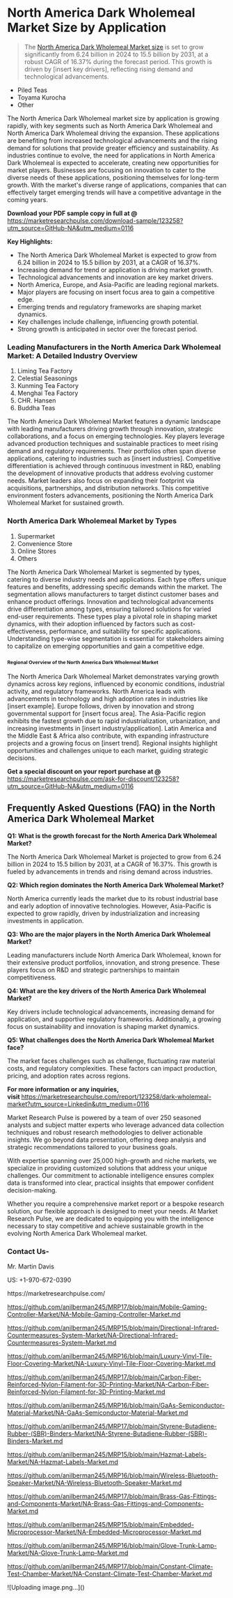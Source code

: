 <h1>North America Dark Wholemeal Market&nbsp;Size by Application</h1><blockquote><p>The <a href="https://marketresearchpulse.com/download-sample/123258?utm_source=GitHub-NA&amp;utm_medium=0116">North America Dark Wholemeal Market size</a> is set to grow significantly from 6.24 billion in 2024 to 15.5 billion by 2031, at a robust CAGR of 16.37% during the forecast period. This growth is driven by [insert key drivers], reflecting rising demand and technological advancements.</p></blockquote><ul><li>Piled Teas <li> Toyama Kurocha <li> Other</li></ul><p>The North America Dark Wholemeal market size by application is growing rapidly, with key segments such as North America Dark Wholemeal and North America Dark Wholemeal driving the expansion. These applications are benefiting from increased technological advancements and the rising demand for solutions that provide greater efficiency and sustainability. As industries continue to evolve, the need for applications in North America Dark Wholemeal is expected to accelerate, creating new opportunities for market players. Businesses are focusing on innovation to cater to the diverse needs of these applications, positioning themselves for long-term growth. With the market's diverse range of applications, companies that can effectively target emerging trends will have a competitive advantage in the coming years.</p><p><strong>Download your PDF sample copy in full at @ </strong><a href="https://marketresearchpulse.com/download-sample/123258?utm_source=GitHub-NA&amp;utm_medium=0116">https://marketresearchpulse.com/download-sample/123258?utm_source=GitHub-NA&amp;utm_medium=0116</a></p><p><strong>Key Highlights: </strong></p><ul><li>The North America Dark Wholemeal Market is expected to grow from 6.24 billion in 2024 to 15.5 billion by 2031, at a CAGR of 16.37%.</li><li>Increasing demand for trend or application is driving market growth.</li><li>Technological advancements and innovation are key market drivers.</li><li>North America, Europe, and Asia-Pacific are leading regional markets.</li><li>Major players are focusing on insert focus area to gain a competitive edge.</li><li>Emerging trends and regulatory frameworks are shaping market dynamics.</li><li>Key challenges include challenge, influencing growth potential.</li><li>Strong growth is anticipated in sector over the forecast period.</li></ul><h3>Leading Manufacturers in the North America Dark Wholemeal Market: A Detailed Industry Overview</h3><ol><li>Liming Tea Factory</li><li>Celestial Seasonings</li><li>Kunming Tea Factory</li><li>Menghai Tea Factory</li><li>CHR. Hansen</li><li>Buddha Teas</li></ol><div class="flex max-w-full flex-col flex-grow"><div class="min-h-8 text-message flex w-full flex-col items-end gap-2 whitespace-normal break-words [.text-message+&amp;]:mt-5" dir="auto" data-message-author-role="assistant" data-message-id="fd8432e4-4910-450d-b182-61b7bfb0a01f" data-message-model-slug="gpt-4o"><div class="flex w-full flex-col gap-1 empty:hidden first:pt-[3px]"><div class="markdown prose w-full break-words dark:prose-invert light"><p>The North America Dark Wholemeal Market features a dynamic landscape with leading manufacturers driving growth through innovation, strategic collaborations, and a focus on emerging technologies. Key players leverage advanced production techniques and sustainable practices to meet rising demand and regulatory requirements. Their portfolios often span diverse applications, catering to industries such as [insert industries]. Competitive differentiation is achieved through continuous investment in R&amp;D, enabling the development of innovative products that address evolving customer needs. Market leaders also focus on expanding their footprint via acquisitions, partnerships, and distribution networks. This competitive environment fosters advancements, positioning the North America Dark Wholemeal Market for sustained growth.</p></div></div></div></div><h3>North America Dark Wholemeal Market by Types</h3><ol><li>Supermarket <li> Convenience Store <li> Online Stores <li> Others</li></ol><div class="flex max-w-full flex-col flex-grow"><div class="min-h-8 text-message flex w-full flex-col items-end gap-2 whitespace-normal break-words [.text-message+&amp;]:mt-5" dir="auto" data-message-author-role="assistant" data-message-id="084470be-0bb7-4664-bddf-5156b4f41249" data-message-model-slug="gpt-4o-mini"><div class="flex w-full flex-col gap-1 empty:hidden first:pt-[3px]"><div class="markdown prose w-full break-words dark:prose-invert light"><p>The North America Dark Wholemeal Market is segmented by types, catering to diverse industry needs and applications. Each type offers unique features and benefits, addressing specific demands within the market. The segmentation allows manufacturers to target distinct customer bases and enhance product offerings. Innovation and technological advancements drive differentiation among types, ensuring tailored solutions for varied end-user requirements. These types play a pivotal role in shaping market dynamics, with their adoption influenced by factors such as cost-effectiveness, performance, and suitability for specific applications. Understanding type-wise segmentation is essential for stakeholders aiming to capitalize on emerging opportunities and gain a competitive edge.</p></div></div></div></div><h3><span style="font-size: 11px;">Regional Overview of the North America Dark Wholemeal Market</span></h3><div class="flex max-w-full flex-col flex-grow"><div class="min-h-8 text-message flex w-full flex-col items-end gap-2 whitespace-normal break-words [.text-message+&amp;]:mt-5" dir="auto" data-message-author-role="assistant" data-message-id="e9038762-ce64-4e30-91c9-9bd413514231" data-message-model-slug="gpt-4o-mini"><div class="flex w-full flex-col gap-1 empty:hidden first:pt-[3px]"><div class="markdown prose w-full break-words dark:prose-invert light"><p>The North America Dark Wholemeal Market demonstrates varying growth dynamics across key regions, influenced by economic conditions, industrial activity, and regulatory frameworks. North America leads with advancements in technology and high adoption rates in industries like [insert example]. Europe follows, driven by innovation and strong governmental support for [insert focus area]. The Asia-Pacific region exhibits the fastest growth due to rapid industrialization, urbanization, and increasing investments in [insert industry/application]. Latin America and the Middle East &amp; Africa also contribute, with expanding infrastructure projects and a growing focus on [insert trend]. Regional insights highlight opportunities and challenges unique to each market, guiding strategic decisions.</p></div></div></div></div><p><strong>Get a special discount on your report purchase at @ </strong><a href="https://marketresearchpulse.com/ask-for-discount/123258?utm_source=GitHub-NA&amp;utm_medium=0116">https://marketresearchpulse.com/ask-for-discount/123258?utm_source=GitHub-NA&amp;utm_medium=0116</a></p><h2>Frequently Asked Questions (FAQ) in the North America Dark Wholemeal Market</h2><p><strong>Q1: What is the growth forecast for the North America Dark Wholemeal Market?</strong></p><p>The North America Dark Wholemeal Market is projected to grow from 6.24 billion in 2024 to 15.5 billion by 2031, at a CAGR of 16.37%. This growth is fueled by advancements in trends and rising demand across industries.</p><p><strong>Q2: Which region dominates the North America Dark Wholemeal Market?</strong></p><p>North America currently leads the market due to its robust industrial base and early adoption of innovative technologies. However, Asia-Pacific is expected to grow rapidly, driven by industrialization and increasing investments in application.</p><p><strong>Q3: Who are the major players in the North America Dark Wholemeal Market?</strong></p><p>Leading manufacturers include North America Dark Wholemeal, known for their extensive product portfolios, innovation, and strong presence. These players focus on R&amp;D and strategic partnerships to maintain competitiveness.</p><p><strong>Q4: What are the key drivers of the North America Dark Wholemeal Market?</strong></p><p>Key drivers include technological advancements, increasing demand for application, and supportive regulatory frameworks. Additionally, a growing focus on sustainability and innovation is shaping market dynamics.</p><p><strong>Q5: What challenges does the North America Dark Wholemeal Market face?</strong></p><p>The market faces challenges such as challenge, fluctuating raw material costs, and regulatory complexities. These factors can impact production, pricing, and adoption rates across regions.</p><p><strong>For more information or any inquiries, visit&nbsp;</strong><a href="https://marketresearchpulse.com/report/123258/dark-wholemeal-market?utm_source=Linkedin&utm_medium=0116">https://marketresearchpulse.com/report/123258/dark-wholemeal-market?utm_source=Linkedin&utm_medium=0116</a></p><p>Market Research Pulse is powered by a team of over 250 seasoned analysts and subject matter experts who leverage advanced data collection techniques and robust research methodologies to deliver actionable insights. We go beyond data presentation, offering deep analysis and strategic recommendations tailored to your business goals.</p><p>With expertise spanning over 25,000 high-growth and niche markets, we specialize in providing customized solutions that address your unique challenges. Our commitment to actionable intelligence ensures complex data is transformed into clear, practical insights that empower confident decision-making.</p><p>Whether you require a comprehensive market report or a bespoke research solution, our flexible approach is designed to meet your needs. At Market Research Pulse, we are dedicated to equipping you with the intelligence necessary to stay competitive and achieve sustainable growth in the evolving North America Dark Wholemeal market.</p><h3><strong>Contact Us-</strong></h3><p>Mr. Martin Davis</p><p>US: +1-970-672-0390</p><p>https://marketresearchpulse.com/</p><p><a href="https://github.com/anilberman245/MRP17/blob/main/Mobile-Gaming-Controller-Market/NA-Mobile-Gaming-Controller-Market.md">https://github.com/anilberman245/MRP17/blob/main/Mobile-Gaming-Controller-Market/NA-Mobile-Gaming-Controller-Market.md</a></p><p><a href="https://github.com/anilberman245/MRP15/blob/main/Directional-Infrared-Countermeasures-System-Market/NA-Directional-Infrared-Countermeasures-System-Market.md">https://github.com/anilberman245/MRP15/blob/main/Directional-Infrared-Countermeasures-System-Market/NA-Directional-Infrared-Countermeasures-System-Market.md</a></p><p><a href="https://github.com/anilberman245/MRP16/blob/main/Luxury-Vinyl-Tile-Floor-Covering-Market/NA-Luxury-Vinyl-Tile-Floor-Covering-Market.md">https://github.com/anilberman245/MRP16/blob/main/Luxury-Vinyl-Tile-Floor-Covering-Market/NA-Luxury-Vinyl-Tile-Floor-Covering-Market.md</a></p><p><a href="https://github.com/anilberman245/MRP17/blob/main/Carbon-Fiber-Reinforced-Nylon-Filament-for-3D-Printing-Market/NA-Carbon-Fiber-Reinforced-Nylon-Filament-for-3D-Printing-Market.md">https://github.com/anilberman245/MRP17/blob/main/Carbon-Fiber-Reinforced-Nylon-Filament-for-3D-Printing-Market/NA-Carbon-Fiber-Reinforced-Nylon-Filament-for-3D-Printing-Market.md</a></p><p><a href="https://github.com/anilberman245/MRP16/blob/main/GaAs-Semiconductor-Material-Market/NA-GaAs-Semiconductor-Material-Market.md">https://github.com/anilberman245/MRP16/blob/main/GaAs-Semiconductor-Material-Market/NA-GaAs-Semiconductor-Material-Market.md</a></p><p><a href="https://github.com/anilberman245/MRP17/blob/main/Styrene-Butadiene-Rubber-(SBR)-Binders-Market/NA-Styrene-Butadiene-Rubber-(SBR)-Binders-Market.md">https://github.com/anilberman245/MRP17/blob/main/Styrene-Butadiene-Rubber-(SBR)-Binders-Market/NA-Styrene-Butadiene-Rubber-(SBR)-Binders-Market.md</a></p><p><a href="https://github.com/anilberman245/MRP15/blob/main/Hazmat-Labels-Market/NA-Hazmat-Labels-Market.md">https://github.com/anilberman245/MRP15/blob/main/Hazmat-Labels-Market/NA-Hazmat-Labels-Market.md</a></p><p><a href="https://github.com/anilberman245/MRP16/blob/main/Wireless-Bluetooth-Speaker-Market/NA-Wireless-Bluetooth-Speaker-Market.md">https://github.com/anilberman245/MRP16/blob/main/Wireless-Bluetooth-Speaker-Market/NA-Wireless-Bluetooth-Speaker-Market.md</a></p><p><a href="https://github.com/anilberman245/MRP17/blob/main/Brass-Gas-Fittings-and-Components-Market/NA-Brass-Gas-Fittings-and-Components-Market.md">https://github.com/anilberman245/MRP17/blob/main/Brass-Gas-Fittings-and-Components-Market/NA-Brass-Gas-Fittings-and-Components-Market.md</a></p><p><a href="https://github.com/anilberman245/MRP15/blob/main/Embedded-Microprocessor-Market/NA-Embedded-Microprocessor-Market.md">https://github.com/anilberman245/MRP15/blob/main/Embedded-Microprocessor-Market/NA-Embedded-Microprocessor-Market.md</a></p><p><a href="https://github.com/anilberman245/MRP16/blob/main/Glove-Trunk-Lamp-Market/NA-Glove-Trunk-Lamp-Market.md">https://github.com/anilberman245/MRP16/blob/main/Glove-Trunk-Lamp-Market/NA-Glove-Trunk-Lamp-Market.md</a></p><p><a href="https://github.com/anilberman245/MRP17/blob/main/Constant-Climate-Test-Chamber-Market/NA-Constant-Climate-Test-Chamber-Market.md">https://github.com/anilberman245/MRP17/blob/main/Constant-Climate-Test-Chamber-Market/NA-Constant-Climate-Test-Chamber-Market.md</a></p>
![Uploading image.png…]()

